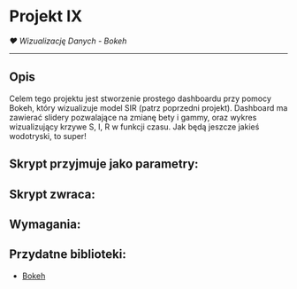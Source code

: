 # Projekt IX
*❤ Wizualizację Danych  - Bokeh*

---

## Opis

Celem tego projektu jest stworzenie prostego dashboardu przy pomocy Bokeh, który wizualizuje model SIR (patrz poprzedni projekt). Dashboard ma zawierać slidery pozwalające na zmianę bety i gammy, oraz wykres wizualizujący krzywe S, I, R w funkcji czasu. Jak będą jeszcze jakieś wodotryski, to super!

## Skrypt przyjmuje jako parametry:

## Skrypt zwraca:

## Wymagania:

## Przydatne biblioteki:
- [Bokeh](https://bokeh.org/)


